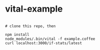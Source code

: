 vital-example
=============

```

# clone this repo, then

npm install
node_modules/.bin/vital -f example.coffee
curl localhost:3000/if-stats/latest


```
